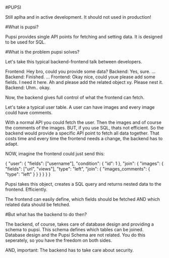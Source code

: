 #PUPSI

Still aplha and in active development. It should not used in production!


#What is pupsi?

Pupsi provides single API points for fetching and setting data. It is designed to be used for SQL.


#What is the problem pupsi solves?

Let's take this typical backend-frontend talk between developers.

Frontend: Hey bro, could you provide some data?
Backend: Yes, sure.
...
Backend: Finished.
...
Frontend: Okay nice, could youe please add some fields. I need it here. Ah and please add the related object xy. Please nest it.
Backend: Uhm.. okay.

Now, the backend gives full control of what the frontend can fetch.

Let's take a typical user table. A user can have images and every image could have comments.

With a normal API you could fetch the user. Then the images and of course the comments of the images. BUT, if you use SQL, thats not
efficient. So the backend would provide a specific API point to fetch all data together. That costs time and every time the frontend needs a change, the backend has to adapt.

NOW, imagine the frontend could just send this:

{
  "user": {
  	"fields": ["username"],
  	"condition": { "id": 1 },
  	"join": {
  		"images": {
        "fields": ["url", "views"],
  			"type": "left",
  			"join": {
  				"images_comments": {
  					"type": "left"
  				}
  			}
  		}
  	}
  }
}

Pupsi takes this object, creates a SQL query and returns nested data to the frontend. Efficiently.

The frontend can easily define, which fields should be fetched AND which related data should be fetched.


#But what has the backend to do then?

The backend, of course, takes care of database design and providing a schema to pupsi.
This schema defines which tables can be joined.
Database design and the Pupsi Schema are not related. You do this seperately, so you have the freedom on both sides.

AND, important: The backend has to take care about security.
